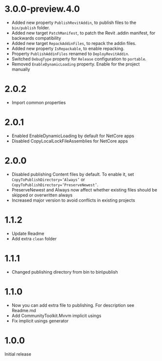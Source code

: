 # 3.0.0-preview.4.0

- Added new property `PublishRevitAddin`, to publish files to the `bin/publish` folder.
- Added new target `PatchManifest`, to patch the Revit .addin manifest, for backwards compatibility
- Added new target `RepackAddinFiles`, to repack the addin files.
- Added new property `IsRepackable`, to enable repacking.
- Property `PublishAddinFiles` renamed to `DeployRevitAddin`.
- Switched `DebugType` property for `Release` configuration to `portable`.
- Removed `EnableDynamicLoading` property. Enable for the project manually

# 2.0.2

- Import common properties

# 2.0.1

- Enabled EnableDynamicLoading by default for NetCore apps
- Disabled CopyLocalLockFileAssemblies for NetCore apps

# 2.0.0

- Disabled publishing Content files by default. To enable it, set `CopyToPublishDirectory=‘Always’` or `CopyToPublishDirectory=‘PreserveNewest’`.
- PreserveNewest and Always now affect whether existing files should be skipped or overwritten always
- Increased major version to avoid conflicts in existing projects

# 1.1.2

- Update Readme
- Add extra `clean` folder

# 1.1.1

- Changed publishing directory from bin to bin\publish

# 1.1.0

- Now you can add extra file to publishing. For description see Readme.md
- Add CommunityToolkit.Mvvm implicit usings
- Fix implicit usings generator

# 1.0.0

Initial release